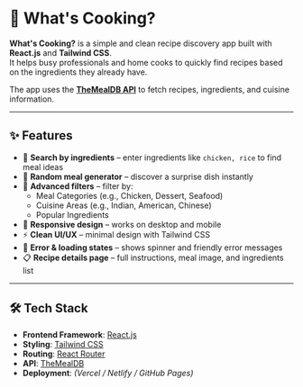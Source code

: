 # 🍳 What's Cooking?  

**What's Cooking?** is a simple and clean recipe discovery app built with **React.js** and **Tailwind CSS**.  
It helps busy professionals and home cooks to quickly find recipes based on the ingredients they already have.  

The app uses the **[TheMealDB API](https://www.themealdb.com/)** to fetch recipes, ingredients, and cuisine information.  

---

## ✨ Features  

- 🔎 **Search by ingredients** – enter ingredients like `chicken, rice` to find meal ideas  
- 🎲 **Random meal generator** – discover a surprise dish instantly  
- 📂 **Advanced filters** – filter by:
  - Meal Categories (e.g., Chicken, Dessert, Seafood)  
  - Cuisine Areas (e.g., Indian, American, Chinese)  
  - Popular Ingredients  
- 📱 **Responsive design** – works on desktop and mobile  
- ⚡ **Clean UI/UX** – minimal design with Tailwind CSS  
- 🚦 **Error & loading states** – shows spinner and friendly error messages  
- 📋 **Recipe details page** – full instructions, meal image, and ingredients list  

---

## 🛠️ Tech Stack  

- **Frontend Framework**: [React.js](https://reactjs.org/)  
- **Styling**: [Tailwind CSS](https://tailwindcss.com/)  
- **Routing**: [React Router](https://reactrouter.com/)  
- **API**: [TheMealDB](https://www.themealdb.com/)  
- **Deployment**: *(Vercel / Netlify / GitHub Pages)*  

